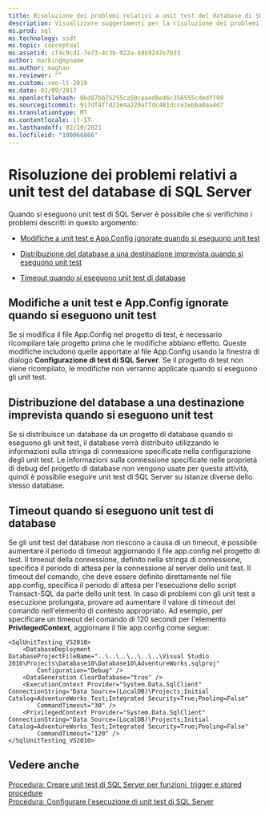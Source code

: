 ```yaml
---
title: Risoluzione dei problemi relativi a unit test del database di SQL Server
description: Visualizzare suggerimenti per la risoluzione dei problemi che possono verificarsi con gli unit test di SQL Server, ad esempio errori di timeout e di distribuzione di database a destinazioni impreviste.
ms.prod: sql
ms.technology: ssdt
ms.topic: conceptual
ms.assetid: cf4c9cd1-7e73-4c3b-922a-68b9247e7b33
author: markingmyname
ms.author: maghan
ms.reviewer: “”
ms.custom: seo-lt-2019
ms.date: 02/09/2017
ms.openlocfilehash: 0bd87bb75255ca50ceaed8e46c356555cdedf799
ms.sourcegitcommit: 917df4ffd22e4a229af7dc481dcce3ebba0aa4d7
ms.translationtype: MT
ms.contentlocale: it-IT
ms.lasthandoff: 02/10/2021
ms.locfileid: "100066866"
---
```

# <a name="troubleshooting-sql-server-database-unit-testing-issues"></a>Risoluzione dei problemi relativi a unit test del database di SQL Server

Quando si eseguono unit test di SQL Server è possibile che si verifichino i problemi descritti in questo argomento:  
  
-   [Modifiche a unit test e App.Config ignorate quando si eseguono unit test](#UnitTestingAndAppConfigChanges)  
  
-   [Distribuzione del database a una destinazione imprevista quando si eseguono unit test](#DatabaseDeploymentInUnitTests)  
  
-   [Timeout quando si eseguono unit test di database](#TimeoutsDuringUnitTests)  
  
## <a name="unit-testing-and-appconfig-changes-ignored-when-you-run-unit-tests"></a><a name="UnitTestingAndAppConfigChanges"></a>Modifiche a unit test e App.Config ignorate quando si eseguono unit test  
Se si modifica il file App.Config nel progetto di test, è necessario ricompilare tale progetto prima che le modifiche abbiano effetto. Queste modifiche includono quelle apportate al file App.Config usando la finestra di dialogo **Configurazione di test di SQL Server**. Se il progetto di test non viene ricompilato, le modifiche non verranno applicate quando si eseguono gli unit test.  
  
## <a name="database-deployment-to-unexpected-target-when-you-run-unit-tests"></a><a name="DatabaseDeploymentInUnitTests"></a>Distribuzione del database a una destinazione imprevista quando si eseguono unit test  
Se si distribuisce un database da un progetto di database quando si eseguono gli unit test, il database verrà distribuito utilizzando le informazioni sulla stringa di connessione specificate nella configurazione degli unit test. Le informazioni sulla connessione specificate nelle proprietà di debug del progetto di database non vengono usate per questa attività, quindi è possibile eseguire unit test di SQL Server su istanze diverse dello stesso database.  
  
## <a name="timeouts-when-you-run-database-unit-tests"></a><a name="TimeoutsDuringUnitTests"></a>Timeout quando si eseguono unit test di database  
Se gli unit test del database non riescono a causa di un timeout, è possibile aumentare il periodo di timeout aggiornando il file app.config nel progetto di test. Il timeout della connessione, definito nella stringa di connessione, specifica il periodo di attesa per la connessione al server dello unit test. Il timeout del comando, che deve essere definito direttamente nel file app.config, specifica il periodo di attesa per l'esecuzione dello script Transact\-SQL da parte dello unit test. In caso di problemi con gli unit test a esecuzione prolungata, provare ad aumentare il valore di timeout del comando nell'elemento di contesto appropriato. Ad esempio, per specificare un timeout del comando di 120 secondi per l'elemento **PrivilegedContext**, aggiornare il file app.config come segue:  
  
```  
<SqlUnitTesting_VS2010>  
    <DatabaseDeployment DatabaseProjectFileName="..\..\..\..\..\..\Visual Studio 2010\Projects\Database10\Database10\AdventureWorks.sqlproj"  
        Configuration="Debug" />  
    <DataGeneration ClearDatabase="true" />  
    <ExecutionContext Provider="System.Data.SqlClient" ConnectionString="Data Source=(LocalDB)\Projects;Initial Catalog=AdventureWorks_Test;Integrated Security=True;Pooling=False"  
        CommandTimeout="30" />  
    <PrivilegedContext Provider="System.Data.SqlClient" ConnectionString="Data Source=(LocalDB)\Projects;Initial Catalog=AdventureWorks_Test;Integrated Security=True;Pooling=False"  
        CommandTimeout="120" />  
</SqlUnitTesting_VS2010>  
```  
  
## <a name="see-also"></a>Vedere anche  
[Procedura: Creare unit test di SQL Server per funzioni, trigger e stored procedure](../ssdt/how-to-create-unit-tests-for-functions-triggers-stored-procedures.md)  
[Procedura: Configurare l'esecuzione di unit test di SQL Server](../ssdt/how-to-configure-sql-server-unit-test-execution.md)  
  

